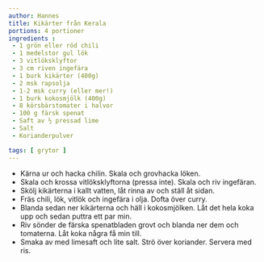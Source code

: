 ```yaml
---
author: Hannes
title: Kikärter från Kerala
portions: 4 portioner
ingredients :
 - 1 grön eller röd chili
 - 1 medelstor gul lök
 - 3 vitlöksklyftor
 - 3 cm riven ingefära
 - 1 burk kikärter (400g)
 - 2 msk rapsolja
 - 1-2 msk curry (eller mer!)
 - 1 burk kokosmjölk (400g)
 - 8 körsbärstomater i halvor
 - 100 g färsk spenat
 - Saft av ½ pressad lime
 - Salt
 - Korianderpulver

tags: [ grytor ]
---
```

* Kärna ur och hacka chilin. Skala och grovhacka löken.
* Skala och krossa vitlöksklyftorna (pressa inte). Skala och riv ingefäran.
* Skölj kikärterna i kallt vatten, låt rinna av och ställ åt sidan.
* Fräs chili, lök, vitlök och ingefära i olja. Dofta över curry.
* Blanda sedan ner kikärterna och häll i kokosmjölken. Låt det hela koka upp och sedan puttra ett par min.
* Riv sönder de färska spenatbladen grovt och blanda ner dem och tomaterna. Låt koka några få min till.
* Smaka av med limesaft och lite salt. Strö över koriander. Servera med ris.
